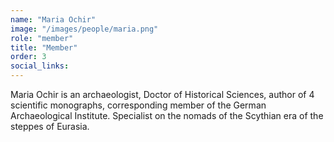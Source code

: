 ```yaml
---
name: "Maria Ochir"
image: "/images/people/maria.png"
role: "member"
title: "Member"
order: 3
social_links:
---
```

Maria Ochir is an archaeologist, Doctor of Historical Sciences, author of 4 scientific monographs, corresponding member of the German Archaeological Institute. Specialist on the nomads of the Scythian era of the steppes of Eurasia.